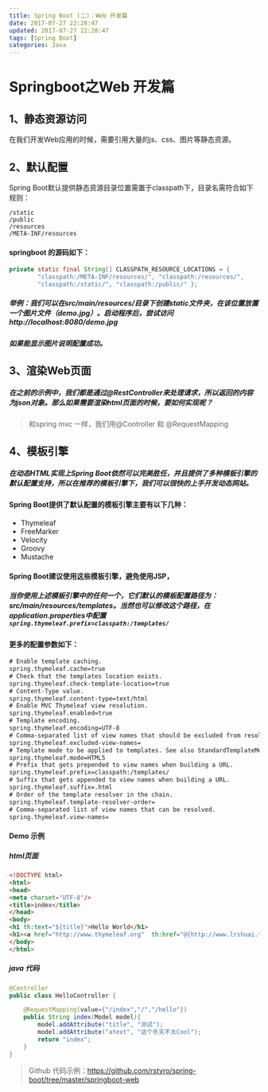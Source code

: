 ```yaml
---
title: Spring Boot (二)：Web 开发篇
date: 2017-07-27 22:28:47
updated: 2017-07-27 22:28:47
tags: [Spring Boot]
categories: Java
---
```

# Springboot之Web 开发篇

## 1、静态资源访问
在我们开发Web应用的时候，需要引用大量的js、css、图片等静态资源。

## 2、默认配置
Spring Boot默认提供静态资源目录位置需置于classpath下，目录名需符合如下规则：

<!--more-->

```
/static
/public
/resources
/META-INF/resources
```

#### springboot 的源码如下：
```Java
private static final String[] CLASSPATH_RESOURCE_LOCATIONS = {  
        "classpath:/META-INF/resources/", "classpath:/resources/",  
        "classpath:/static/", "classpath:/public/" };
```

##### 举例：我们可以在src/main/resources/目录下创建static文件夹，在该位置放置一个图片文件（demo.jpg）。启动程序后，尝试访问http://localhost:8080/demo.jpg
##### 如果能显示图片说明配置成功。

## 3、渲染Web页面

##### 在之前的示例中，我们都是通过@RestController来处理请求，所以返回的内容为json对象。那么如果需要渲染html页面的时候，要如何实现呢？
> 和spring mvc 一样，我们用@Controller 和 @RequestMapping

## 4、模板引擎
##### 在动态HTML实现上Spring Boot依然可以完美胜任，并且提供了多种模板引擎的默认配置支持，所以在推荐的模板引擎下，我们可以很快的上手开发动态网站。

#### Spring Boot提供了默认配置的模板引擎主要有以下几种：
+ Thymeleaf
+ FreeMarker
+ Velocity
+ Groovy
+ Mustache

#### Spring Boot建议使用这些模板引擎，避免使用JSP，
##### 当你使用上述模板引擎中的任何一个，它们默认的模板配置路径为：src/main/resources/templates。当然也可以修改这个路径，在application.properties中配置 ```spring.thymeleaf.prefix=classpath:/templates/```

#### 更多的配置参数如下：

```xml
# Enable template caching.
spring.thymeleaf.cache=true 
# Check that the templates location exists.
spring.thymeleaf.check-template-location=true 
# Content-Type value.
spring.thymeleaf.content-type=text/html 
# Enable MVC Thymeleaf view resolution.
spring.thymeleaf.enabled=true 
# Template encoding.
spring.thymeleaf.encoding=UTF-8 
# Comma-separated list of view names that should be excluded from resolution.
spring.thymeleaf.excluded-view-names= 
# Template mode to be applied to templates. See also StandardTemplateModeHandlers.
spring.thymeleaf.mode=HTML5 
# Prefix that gets prepended to view names when building a URL.
spring.thymeleaf.prefix=classpath:/templates/ 
# Suffix that gets appended to view names when building a URL.
spring.thymeleaf.suffix=.html 
# Order of the template resolver in the chain. 
spring.thymeleaf.template-resolver-order= 
# Comma-separated list of view names that can be resolved.
spring.thymeleaf.view-names=
```
#### Demo 示例

##### html页面

```html
<!DOCTYPE html>
<html>
<head>
<meta charset="UTF-8"/>
<title>index</title>
</head>
<body>
<h1 th:text="${title}">Hello World</h1>
<h1><a href="http://www.thymeleaf.org"  th:href="@{http://www.lrshuai.top}" th:text="${atext}">Thymeleaf</a></h1>
</body>
</html>
```

##### java 代码

```java
@Controller
public class HelloController {

	@RequestMapping(value={"/index","/","/hello"})
	public String index(Model model){
		model.addAttribute("title", "测试");
		model.addAttribute("atext", "这个冬天不太Cool");
		return "index";
	}
}
```
> Github 代码示例：https://github.com/rstyro/spring-boot/tree/master/springboot-web
